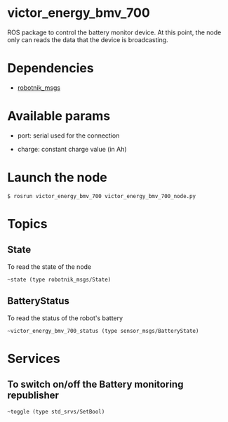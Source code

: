 # victor_energy_bmv_700
ROS package to control the battery monitor device.
At this point, the node only can reads the data that the device is broadcasting.

# Dependencies

* [robotnik_msgs](https://github.com/RobotnikAutomation/robotnik_msgs.git)

# Available params

* port: serial used for the connection

* charge: constant charge value (in Ah)

# Launch the node

```
$ rosrun victor_energy_bmv_700 victor_energy_bmv_700_node.py
```

# Topics

## State

To read the state of the node

```
~state (type robotnik_msgs/State)

```

## BatteryStatus

To read the status of the robot's battery

```
~victor_energy_bmv_700_status (type sensor_msgs/BatteryState)

```

# Services

## To switch on/off the Battery monitoring republisher

```
~toggle (type std_srvs/SetBool)

```



